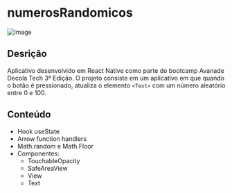 # numerosRandomicos

![image](https://user-images.githubusercontent.com/79475372/170776700-45ea404f-0a48-4821-952e-84600a8b8b21.png)

## Desrição
Aplicativo desenvolvido em React Native como parte do bootcamp Avanade Decola Tech 3ª Edição. O projeto consiste em um aplicativo em que quando o botão é pressionado, atualiza o elemento `<Text>` com um número aleatório entre 0 e 100.

## Conteúdo 
- Hook useState
- Arrow function handlers
- Math.random e Math.Floor
- Componentes:
  - TouchableOpacity
  - SafeAreaView
  - View
  - Text 
